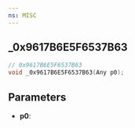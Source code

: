 ```yaml
---
ns: MISC
---
```

## _0x9617B6E5F6537B63

```c
// 0x9617B6E5F6537B63
void _0x9617B6E5F6537B63(Any p0);
```

## Parameters
* **p0**:
